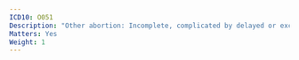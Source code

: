 ```yaml
---
ICD10: O051
Description: "Other abortion: Incomplete, complicated by delayed or excessive haemorrhage"
Matters: Yes
Weight: 1
---
```

